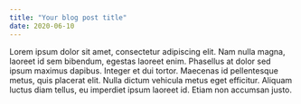 ```yaml
---
title: "Your blog post title"
date: 2020-06-10
---
```

 Lorem ipsum dolor sit amet, consectetur adipiscing elit. Nam nulla magna, laoreet id sem bibendum, egestas laoreet enim. Phasellus at dolor sed ipsum maximus dapibus. Integer et dui tortor. Maecenas id pellentesque metus, quis placerat elit. Nulla dictum vehicula metus eget efficitur. Aliquam luctus diam tellus, eu imperdiet ipsum laoreet id. Etiam non accumsan justo. 
